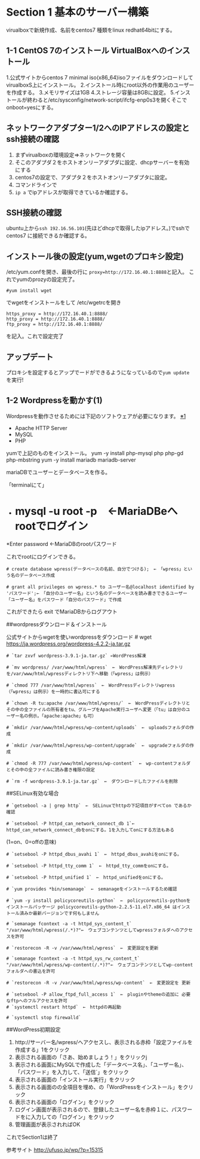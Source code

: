 # Section 1 基本のサーバー構築

virualboxで新規作成、名前をcentos7
種類をlinux redhat64bitにする。

## 1-1 CentOS 7のインストール VirtualBoxへのインストール 

1.公式サイトからcentos 7 minimal iso(x86_64)isoファイルをダウンロードしてvirualboxS上にインストール。
2.インストール時にroot以外の作業用のユーザーを作成する。
3.メモリサイズは1GB
4.ストレージ容量は8GBに設定。
5.インストールが終わると/etc/sysconfig/network-script/ifcfg-enp0s3を開くそこでonboot=yesにする。

## ネットワークアダプター1/2へのIPアドレスの設定とssh接続の確認

1. まずvirualboxの環境設定⇒ネットワークを開く
2. そこのアダプダ２をホストオンリーアダプダに設定、dhcpサーバーを有効にする
3. centos7の設定で、アダプタ２をホストオンリーアダプタに設定。
4. コマンドラインで
5. `ip a` でipアドレスが取得できているか確認する。

## SSH接続の確認
ubuntu上から`ssh 192.16.56.101`(先ほどdhcpで取得したipアドレス。)でsshでcentos7 に接続できるか確認する。


## インストール後の設定(yum,wgetのプロキシ設定)

/etc/yum.confを開き、最後の行に
`proxy=http://172.16.40.1:8888`と記入。
これでyumのprozyの設定完了。

    #yum install wget 
でwgetをインストールをして
/etc/wgetrcを開き

    https_proxy = http://172.16.40.1:8888/
    http_proxy = http://172.16.40.1:8888/
    ftp_proxy = http://172.16.40.1:8888/

を記入。これで設定完了

## アップデート
プロキシを設定するとアップでードができるようになっているので`yum update` を実行!

## 1-2 Wordpressを動かす(1)
 Wordpressを動作させるためには下記のソフトウェアが必要になります。 [※1](#LAMP)

* Apache HTTP Server
* MySQL
* PHP

yumで上記のものをインストール。
    yum -y install php-mysql php php-gd php-mbstring
    yum -y install mariadb mariadb-server

mariaDBでユーザーとデータベースを作る。

「terminalにて」

*   # mysql -u root -p　←MariaDBeへrootでログイン
*Enter password ←MariaDBのrootパスワード

これでrootにログインできる。

    # create database wpress(データベースの名前、自分でつける);　←　「wpress」という名のデータベース作成

    # grant all privileges on wpress.* to ユーザー名@localhost identified by 'パスワード';←　「自分のユーザー名」という名のデータベースを読み書きできるユーザー「ユーザー名」をパスワード「自分のパスワード」で作成

これができたら exit でMariaDBからログアウト 

##wordpressダウンロード＆インストール

公式サイトからwgetを使いwordpressをダウンロード
    # wget https://ja.wordpress.org/wordpress-4.2.2-ja.tar.gz

    # `tar zxvf wordpress-3.9.1-ja.tar.gz` ←WordPress解凍

    # `mv wordpress/ /var/www/html/wpress`　←　WordPress解凍先ディレクトリを/var/www/html/wpressディレクトリ下へ移動（「wpress」は例示）

    # `chmod 777 /var/www/html/wpress`　←　WordPressディレクトリwpress（「wpress」は例示）を一時的に書込可にする

    # `chown -R tu:apache /var/www/html/wpress/`　←　WordPressディレクトリとその中の全ファイルの所有者をtu、グループをApache実行ユーザへ変更（「tu」は自分のユーザー名の例示。「apache:apache」も可）

    # `mkdir /var/www/html/wpress/wp-content/uploads`　←　uploadsフォルダの作成

    # `mkdir /var/www/html/wpress/wp-content/upgrade`　←　upgradeフォルダの作成

    # `chmod -R 777 /var/www/html/wpress/wp-content`　←　wp-contentフォルダとその中の全ファイルに読み書き権限の設定

    # `rm -f wordpress-3.9.1-ja.tar.gz`　←　ダウンロードしたファイルを削除

##SELinux有効な場合

    # `getsebool -a | grep http`　←　SELinuxでhttpの下記項目がすべてon であるか確認

    # `setsebool -P httpd_can_network_connect_db 1`←　httpd_can_network_connect_dbをonにする。1を入力してonにする方法もある

(1=on、0=offの意味)

    # `setsebool -P httpd_dbus_avahi 1`　←　httpd_dbus_avahiをonにする。

    # `setsebool -P httpd_tty_comm 1`　←　httpd_tty_commをonにする。

    # `setsebool -P httpd_unified 1`　←　httpd_unifiedをonにする。

    # `yum provides *bin/semanage`　←　semanageをインストールするため確認

    # `yum -y install policycoreutils-python`　←　policycoreutils-pythonをインストールパッケージ policycoreutils-python-2.2.5-11.el7.x86_64 はインストール済みか最新バージョンです何もしません

    # `semanage fcontext -a -t httpd_sys_content_t` "/var/www/html/wpress(/.*)?"←　ウェブコンテンツとしてwpressフォルダへのアクセスを許可

    # `restorecon -R -v /var/www/html/wpress`　←　変更設定を更新

    # `semanage fcontext -a -t httpd_sys_rw_content_t` "/var/www/html/wpress/wp-content(/.*)?"←　ウェブコンテンツとしてwp-contentフォルダへの書込を許可

    # `restorecon -R -v /var/www/html/wpress/wp-content`　←　変更設定を 更新

    # `setsebool -P allow_ftpd_full_access 1`　←　pluginやthemeの追加に 必要なftpへのフルアクセスを許可
    # `systemctl restart httpd`　←　httpdの再起動
    
    # `systemctl stop firewalld` 
##WordPress初期設定

1. http://サーバー名/wpress/へアクセスし、表示される赤枠「設定ファイルを作成する」1をクリック
2. 表示される画面の「さあ、始めましょう！」をクリックj
3. 表示される画面にMySQLで作成した「データベース名」、「ユーザー名」、「パスワード」を入力して、「送信`」をクリック
4. 表示される画面の「インストール実行」をクリック
5. 表示される画面のの全項目を埋め、の「WordPressをインストール」をクリック
6. 表示される画面の「ログイン」をクリック
7. ログイン画面が表示されるので、登録したユーザー名を赤枠１に、パスワードをに入力しての「ログイン」をクリック
8. 管理画面が表示されればOK

これでSection1は終了

参考サイト http://ufuso.jp/wp/?p=15315
